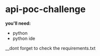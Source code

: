 # api-poc-challenge

__you'll need:__

* python
* python ide

__dont forget to check the requirements.txt
